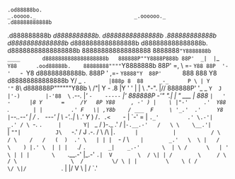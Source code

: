                                                                    .od88888bo.
    _.ooooo._                               _.oooooo._           .d88888888888b
  .d888888888b                            _d8888888888b.        d88888888888888b
 .888888888888b                          d88888888888888b_     d8888888888888888b
d888888888888888b.                      d88888888888888888b    888888888888888888
8888888`"Y8888888b          ____       d8888888888888888888b   888888P""Y8888P888b
88P'  _|  |`_ `Y88      .ood88888b.    88888888""""`Y8888888b  88P' =,  \  =- `Y88
88P  '-'   `-` `Y8     d88888888888b.  888P  ' ,=-   `Y8888"Y  88P'      `     888
888             Y8    d88888888888888b  Y/ _ `.       |888p 8  88     _-_      P \
| Y     '"`      8\  d888888P""""""Y88b \ /"|          Y - .8  |Y     ' '      | |
\\     ."-".    |// 888888P' '_   \_ `Y  J  |'-)        |-'88  \`    _.--._    |_'
 `-    -----`   |'  888888P -'"    \".|   |  " ___      | 888   `|   '  -      |8
  Y      =     /Y   8P Y88     , -' ) |    \ |"-'     .'  Y88    `.    `       |
   |         .' F   \| ,Y8b    / ___  F     \ '_.'  .'     Y8     |`--.___.--' |
  / `. ` ---'  |     \         -'._.\|       \    .'        Y_    )           /`.
.<    `-       |      \`-'        =  |        `._'         .' \.-'|        _.' / \
  `-.   `.     |       Y| `     _   /            )-._    .'    /  |`-.__.-'   /   \
     \    \__.'|       `|        `""|           J\   `-.'     /  J   .-.     /
      \    /\  |`.      |           |           / \   / \    /   /   (  )  .'
       \   | | |  `-   / \     `    |        _.'   \  \ |   /    \    ) |.'
        \  | | |    `./   `.       _|    _.-'       \  | \ /      \   | '
         \ | | |       \    `.__.-' |_.-'            `.|  V        \  /
          \| | /        \     / \  / \                 \  /         \/
           \ | |         \    \ ( /                     \/
            \|/           `.  | |/
             V              \ | /
                             `.'
